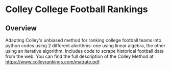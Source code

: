 # Colley College Football Rankings


## Overview
Adapting Colley's unbiased method for ranking college football teams into python codes using 2 different alorithms: one using linear algebra, the other using an iterative algorithm. Includes code to scrape historical football data from the web. You can find the full description of the Colley Method at https://www.colleyrankings.com/matrate.pdf.
